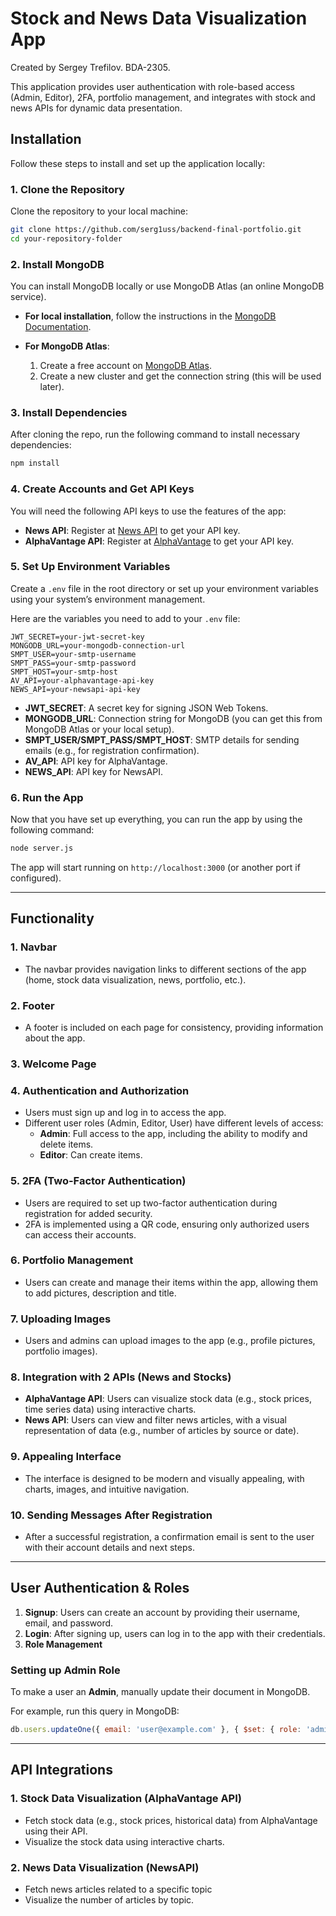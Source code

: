 # Stock and News Data Visualization App

Created by Sergey Trefilov. BDA-2305.

This application provides user authentication with role-based access (Admin, Editor), 2FA, portfolio management, and integrates with stock and news APIs for dynamic data presentation.


## Installation

Follow these steps to install and set up the application locally:

### 1. Clone the Repository

Clone the repository to your local machine:

```bash
git clone https://github.com/serg1uss/backend-final-portfolio.git
cd your-repository-folder
```

### 2. Install MongoDB

You can install MongoDB locally or use MongoDB Atlas (an online MongoDB service).

- **For local installation**, follow the instructions in the [MongoDB Documentation](https://www.mongodb.com/docs/manual/installation/).
  
- **For MongoDB Atlas**: 
  1. Create a free account on [MongoDB Atlas](https://www.mongodb.com/cloud/atlas).
  2. Create a new cluster and get the connection string (this will be used later).

### 3. Install Dependencies

After cloning the repo, run the following command to install necessary dependencies:

```bash
npm install
```

### 4. Create Accounts and Get API Keys

You will need the following API keys to use the features of the app:

- **News API**: Register at [News API](https://newsapi.org/) to get your API key.
- **AlphaVantage API**: Register at [AlphaVantage](https://www.alphavantage.co/) to get your API key.

### 5. Set Up Environment Variables

Create a `.env` file in the root directory or set up your environment variables using your system’s environment management.

Here are the variables you need to add to your `.env` file:

```env
JWT_SECRET=your-jwt-secret-key
MONGODB_URL=your-mongodb-connection-url
SMPT_USER=your-smtp-username
SMPT_PASS=your-smtp-password
SMPT_HOST=your-smtp-host
AV_API=your-alphavantage-api-key
NEWS_API=your-newsapi-api-key
```

- **JWT_SECRET**: A secret key for signing JSON Web Tokens.
- **MONGODB_URL**: Connection string for MongoDB (you can get this from MongoDB Atlas or your local setup).
- **SMPT_USER/SMPT_PASS/SMPT_HOST**: SMTP details for sending emails (e.g., for registration confirmation).
- **AV_API**: API key for AlphaVantage.
- **NEWS_API**: API key for NewsAPI.

### 6. Run the App

Now that you have set up everything, you can run the app by using the following command:

```bash
node server.js
```

The app will start running on `http://localhost:3000` (or another port if configured).


---

## Functionality

### 1. Navbar

- The navbar provides navigation links to different sections of the app (home, stock data visualization, news, portfolio, etc.).

### 2. Footer

- A footer is included on each page for consistency, providing information about the app.

### 3. Welcome Page


### 4. Authentication and Authorization

- Users must sign up and log in to access the app.
- Different user roles (Admin, Editor, User) have different levels of access:
  - **Admin**: Full access to the app, including the ability to modify and delete items.
  - **Editor**: Can create items.

### 5. 2FA (Two-Factor Authentication)

- Users are required to set up two-factor authentication during registration for added security.
- 2FA is implemented using a QR code, ensuring only authorized users can access their accounts.

### 6. Portfolio Management

- Users can create and manage their items within the app, allowing them to add pictures, description and title.

### 7. Uploading Images

- Users and admins can upload images to the app (e.g., profile pictures, portfolio images).

### 8. Integration with 2 APIs (News and Stocks)

- **AlphaVantage API**: Users can visualize stock data (e.g., stock prices, time series data) using interactive charts.
- **News API**: Users can view and filter news articles, with a visual representation of data (e.g., number of articles by source or date).

### 9. Appealing Interface

- The interface is designed to be modern and visually appealing, with charts, images, and intuitive navigation.

### 10. Sending Messages After Registration

- After a successful registration, a confirmation email is sent to the user with their account details and next steps.

---

## User Authentication & Roles

1. **Signup**: Users can create an account by providing their username, email, and password.
2. **Login**: After signing up, users can log in to the app with their credentials.
3. **Role Management**

   
### Setting up Admin Role

To make a user an **Admin**, manually update their document in MongoDB.

For example, run this query in MongoDB:

```js
db.users.updateOne({ email: 'user@example.com' }, { $set: { role: 'admin' } });
```

---

## API Integrations

### 1. Stock Data Visualization (AlphaVantage API)

- Fetch stock data (e.g., stock prices, historical data) from AlphaVantage using their API.
- Visualize the stock data using interactive charts.

### 2. News Data Visualization (NewsAPI)

- Fetch news articles related to a specific topic
- Visualize the number of articles by topic.

